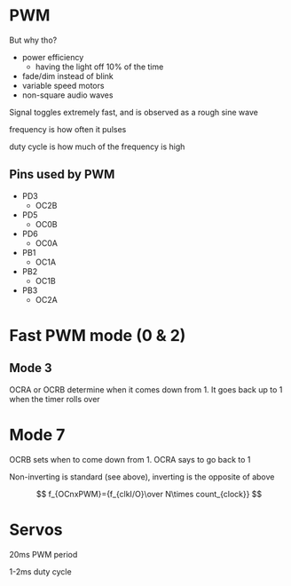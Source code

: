 # PWM

But why tho?

- power efficiency
    - having the light off 10% of the time
- fade/dim instead of blink
- variable speed motors
- non-square audio waves



Signal toggles extremely fast, and is observed as a rough sine wave



frequency is how often it pulses

duty cycle is how much of the frequency is high



## Pins used by PWM

- PD3
    - OC2B
- PD5
    - OC0B
- PD6
    - OC0A
- PB1
    - OC1A
- PB2
    - OC1B
- PB3
    - OC2A



# Fast PWM mode (0 & 2)

## Mode 3

OCRA or OCRB determine when it comes down from 1. It goes back up to 1 when the timer rolls over

# Mode 7

OCRB sets when to come down from 1. OCRA says to go back to 1



Non-inverting is standard (see above), inverting is the opposite of above


$$
f_{OCnxPWM}={f_{clkI/O}\over N\times count_{clock}}
$$

# Servos

20ms PWM period

1-2ms duty cycle



